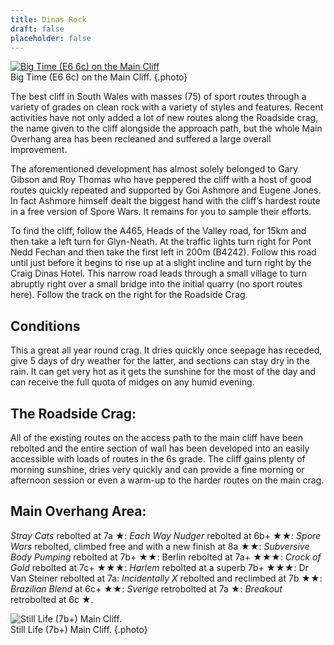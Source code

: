 ```yaml
---
title: Dinas Rock
draft: false
placeholder: false
---
```


[![Big Time (E6 6c) on the Main Cliff](/img/south-wales/south-east-limestone/big-time_crop.jpg)](../../Photographs/Southwales/big-time.jpg "Click for expanded image.")  
Big Time (E6 6c) on the Main Cliff.
{.photo}

The best cliff in South Wales with masses (75) of sport routes through a variety of grades on clean rock with a variety of styles and features. Recent activities have not only added a lot of new routes along the Roadside crag, the name given to the cliff alongside the approach path, but the whole Main Overhang area has been recleaned and suffered a large overall improvement.

The aforementioned development has almost solely belonged to Gary Gibson and Roy Thomas who have peppered the cliff with a host of good routes quickly repeated and supported by Goi Ashmore and Eugene Jones. In fact Ashmore himself dealt the biggest hand with the cliff’s hardest route in a free version of Spore Wars. It remains for you to sample their efforts.

To find the cliff, follow the A465, Heads of the Valley road, for 15km and then take a left turn for Glyn-Neath. At the traffic lights turn right for Pont Nedd Fechan and then take the first left in 200m (B4242). Follow this road until just before it begins to rise up at a slight incline and turn right by the Craig Dinas Hotel. This narrow road leads through a small village to turn abruptly right over a small bridge into the initial quarry (no sport routes here). Follow the track on the right for the Roadside Crag.

## Conditions

This a great all year round crag. It dries quickly once seepage has receded, give 5 days of dry weather for the latter, and sections can stay dry in the rain. It can get very hot as it gets the sunshine for the most of the day and can receive the full quota of midges on any humid evening.

## The Roadside Crag:

All of the existing routes on the access path to the main cliff have been rebolted and the entire section of wall has been developed into an easily accessible with loads of routes in the 6s grade. The cliff gains plenty of morning sunshine, dries very quickly and can provide a fine morning or afternoon session or even a warm-up to the harder routes on the main crag.

## Main Overhang Area:

_Stray Cats_ rebolted at 7a ★: _Each Way Nudger_ rebolted at 6b+ ★★: _Spore Wars_ rebolted, climbed free and with a new finish at 8a ★★: _Subversive Body Pumping_ rebolted at 7b+ ★★: Berlin rebolted at 7a+ ★★★: _Crock of Gold_ rebolted at 7c+ ★★★: _Harlem_ rebolted at a superb 7b+ ★★★: Dr Van Steiner rebolted at 7a: _Incidentally X_ rebolted and reclimbed at 7b ★★: _Brazilian Blend_ at 6c+ ★★: _Sverige_ retrobolted at 7a ★: _Breakout_ retrobolted at 6c ★.

![Still Life (7b+) Main Cliff.](/img/south-wales/south-east-limestone/still-life.jpg)  
Still Life (7b+) Main Cliff.
{.photo}

